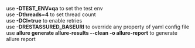 use **-DTEST_ENV=qa** to set the test env <br/>
use **-Dthreads=4** to set thread count <br/>
use **-DCI=true** to enable retries <br/>
use **-DRESTASSURED_BASEURI** to override any property of yaml config file <br/>
use **allure generate allure-results --clean -o allure-report** to generate allure report <br/>